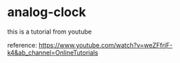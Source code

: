 # analog-clock

this is a tutorial from youtube 

reference: 
https://www.youtube.com/watch?v=weZFfrjF-k4&ab_channel=OnlineTutorials